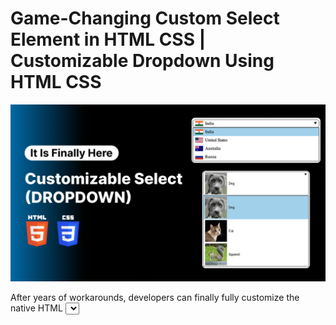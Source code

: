 # Game-Changing Custom Select Element in HTML CSS | Customizable Dropdown Using HTML CSS

![Game-Changing Custom Select Element in HTML CSS | Customizable Dropdown Using HTML CSS](/images/CustomizableSelect.png)

After years of workarounds, developers can finally fully customize the native HTML <select> element using pure HTML and CSS. This new feature provides complete styling flexibility—no JavaScript hacks or external libraries needed. It's a huge leap forward for creating modern, accessible, and fully custom dropdowns with ease.